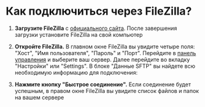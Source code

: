 # Как подключиться через FileZilla?

1. **Загрузите FileZilla** с [официального сайта](https://filezilla-project.org/).
После завершения загрузки установите FileZilla на свой компьютер

2. **Откройте FileZilla.** В главном окне FileZilla вы увидите четыре поля: "Хост", "Имя пользователя", "Пароль" и "Порт". 
Перейдите в [панель управления](https://mgr.bisquit.host/) и выберите ваш сервер. Далее перейдите во вкладку "Настройки" или "Settings". В блоке "Данные SFTP" вы найдете всю необходимую информацию для подключения:

3. **Нажмите кнопку "Быстрое соединение".** Если соединение будет успешным, в правом окне FileZilla вы увидите список файлов и папок на вашем сервере